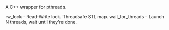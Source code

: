 A C++ wrapper for pthreads.

rw_lock - Read-Write lock. Threadsafe STL map.
wait_for_threads - Launch N threads, wait until they're done.
